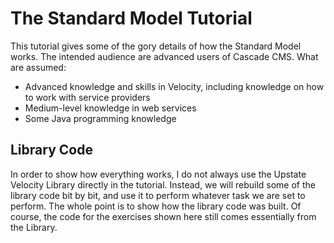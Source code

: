 # The Standard Model Tutorial

<p>This tutorial gives some of the gory details of how the Standard Model works. The intended audience are advanced users of Cascade CMS. What are assumed:</p>
<ul>
<li>Advanced knowledge and skills in Velocity, including knowledge on how to work with service providers</li>
<li>Medium-level knowledge in web services</li>
<li>Some Java programming knowledge</li>
</ul>
<h2>Library Code</h2>
<p>In order to show how everything works, I do not always use the Upstate Velocity Library directly in the tutorial. Instead, we will rebuild some of the library code bit by bit, and use it to perform whatever task we are set to perform. The whole point is to show how the library code was built. Of course, the code for the exercises shown here still comes essentially from the Library.</p>